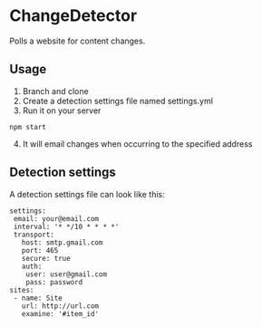 # ChangeDetector
Polls a website for content changes.

## Usage
1. Branch and clone
2. Create a detection settings file named settings.yml
3. Run it on your server
``` shell
npm start
```
4. It will email changes when occurring to the specified address

## Detection settings
A detection settings file can look like this:

```
settings:
 email: your@email.com
 interval: '* */10 * * * *'
 transport:
   host: smtp.gmail.com
   port: 465
   secure: true
   auth:
    user: user@gmail.com
    pass: password
sites:
 - name: Site
   url: http://url.com
   examine: '#item_id'
```
